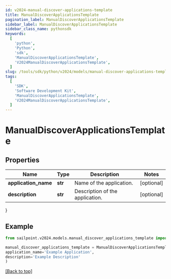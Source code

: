 ```yaml
---
id: v2024-manual-discover-applications-template
title: ManualDiscoverApplicationsTemplate
pagination_label: ManualDiscoverApplicationsTemplate
sidebar_label: ManualDiscoverApplicationsTemplate
sidebar_class_name: pythonsdk
keywords:
  [
    'python',
    'Python',
    'sdk',
    'ManualDiscoverApplicationsTemplate',
    'V2024ManualDiscoverApplicationsTemplate',
  ]
slug: /tools/sdk/python/v2024/models/manual-discover-applications-template
tags:
  [
    'SDK',
    'Software Development Kit',
    'ManualDiscoverApplicationsTemplate',
    'V2024ManualDiscoverApplicationsTemplate',
  ]
---
```


# ManualDiscoverApplicationsTemplate

## Properties

| Name | Type | Description | Notes |
| --- | --- | --- | --- |
| **application_name** | **str** | Name of the application. | [optional] |
| **description** | **str** | Description of the application. | [optional] |

}

## Example

```python
from sailpoint.v2024.models.manual_discover_applications_template import ManualDiscoverApplicationsTemplate

manual_discover_applications_template = ManualDiscoverApplicationsTemplate(
application_name='Example Application',
description='Example Description'
)

```

[[Back to top]](#)
